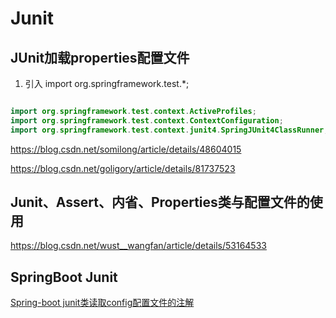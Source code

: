 # Junit

## JUnit加载properties配置文件

 1. 引入  import org.springframework.test.*;
 
 ```java
 
import org.springframework.test.context.ActiveProfiles;
import org.springframework.test.context.ContextConfiguration;
import org.springframework.test.context.junit4.SpringJUnit4ClassRunner;

 ```
       
https://blog.csdn.net/somilong/article/details/48604015
    
https://blog.csdn.net/goligory/article/details/81737523


## Junit、Assert、内省、Properties类与配置文件的使用

https://blog.csdn.net/wust__wangfan/article/details/53164533

## SpringBoot Junit

[Spring-boot junit类读取config配置文件的注解](https://blog.csdn.net/qq_32447321/article/details/74183357)